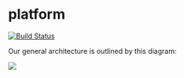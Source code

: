 # platform

[![Build Status](https://dev.azure.com/chatbees/platform/_apis/build/status/chatbee.Platform?branchName=master)](https://dev.azure.com/chatbees/platform/_build/latest?definitionId=1&branchName=master)

Our general architecture is outlined by this diagram:

![](https://i.imgur.com/l8fV6HY.png)
